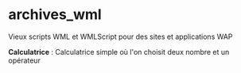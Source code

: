 # archives_wml
Vieux scripts WML et WMLScript pour des sites et applications WAP

**Calculatrice** : Calculatrice simple où l'on choisit deux nombre et un opérateur